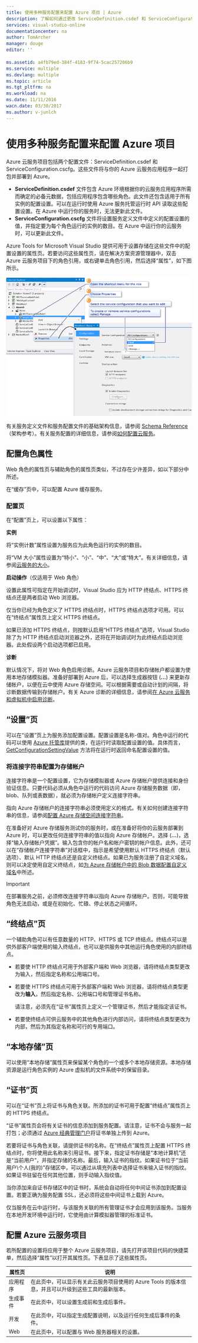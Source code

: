 ```yaml
---
title: 使用多种服务配置来配置 Azure 项目 | Azure
description: 了解如何通过更改 ServiceDefinition.csdef 和 ServiceConfiguration.cscfg 文件来配置 Azure 云服务项目。
services: visual-studio-online
documentationcenter: na
author: TomArcher
manager: douge
editor: ''

ms.assetid: a4fb79ed-384f-4183-9f74-5cac257206b9
ms.service: multiple
ms.devlang: multiple
ms.topic: article
ms.tgt_pltfrm: na
ms.workload: na
ms.date: 11/11/2016
wacn.date: 03/30/2017
ms.author: v-junlch
---
```


# 使用多种服务配置来配置 Azure 项目
Azure 云服务项目包括两个配置文件：ServiceDefinition.csdef 和 ServiceConfiguration.cscfg。这些文件将与你的 Azure 云服务应用程序一起打包并部署到 Azure。

- **ServiceDefinition.csdef** 文件包含 Azure 环境根据你的云服务应用程序所需而确定的必备元数据，包括应用程序包含哪些角色。此文件还包含适用于所有实例的配置设置。可以在运行时使用 Azure 服务托管运行时 API 读取这些配置设置。在 Azure 中运行你的服务时，无法更新此文件。
- **ServiceConfiguration.cscfg** 文件将设置服务定义文件中定义的配置设置的值，并指定要为每个角色运行的实例的数目。在 Azure 中运行你的云服务时，可以更新此文件。

Azure Tools for Microsoft Visual Studio 提供可用于设置存储在这些文件中的配置设置的属性页。若要访问这些属性页，请在解决方案资源管理器中，双击 Azure 云服务项目下的角色引用，或右键单击角色引用，然后选择“属性”，如下图所示。

![VS\_Solution\_Explorer\_Roles\_Properties](./media/vs-azure-tools-multiple-services-project-configurations/IC784076.png)

有关服务定义文件和服务配置文件的基础架构信息，请参阅 [Schema Reference](https://msdn.microsoft.com/zh-cn/library/azure/dd179398.aspx)（架构参考）。有关服务配置的详细信息，请参阅[如何配置云服务](./cloud-services/cloud-services-how-to-configure.md)。

## 配置角色属性
Web 角色的属性页与辅助角色的属性页类似，不过存在少许差异，如以下部分中所述。

在“缓存”页中，可以配置 Azure 缓存服务。

### 配置页
在“配置”页上，可以设置以下属性：

**实例**

将“实例计数”属性设置为服务应为此角色运行的实例的数目。

将“VM 大小”属性设置为“特小”、“小”、“中”、“大”或“特大”。有关详细信息，请参阅[云服务的大小](./cloud-services/cloud-services-sizes-specs.md)。

**启动操作**（仅适用于 Web 角色）

设置此属性可指定在开始调试时，Visual Studio 应为 HTTP 终结点、HTTPS 终结点还是两者启动 Web 浏览器。

仅当你已经为角色定义了 HTTPS 终结点时，HTTPS 终结点选项才可用。可以在“终结点”属性页上定义 HTTPS 终结点。

如果已添加 HTTPS 终结点，则按默认启用“HTTPS 终结点”选项，Visual Studio 除了为 HTTP 终结点启动浏览器之外，还将在开始调试时为此终结点启动浏览器。此处假设两个启动选项都已启用。

**诊断**

默认情况下，将对 Web 角色启用诊断。Azure 云服务项目和存储帐户都设置为使用本地存储模拟器。准备好部署到 Azure 后，可以选择生成器按钮 (**…**) 来更新存储帐户，以便在云中使用 Azure 存储空间。可以根据需要或自动计划的间隔，将诊断数据传输到存储帐户。有关 Azure 诊断的详细信息，请参阅[在 Azure 云服务和虚拟机中启用诊断](./cloud-services/cloud-services-dotnet-diagnostics.md)。

## “设置”页
可以在“设置”页上为服务添加配置设置。配置设置是名称-值对。角色中运行的代码可以使用 [Azure 托管库](http://go.microsoft.com/fwlink?LinkID=171026)提供的类，在运行时读取配置设置的值。具体而言，[GetConfigurationSettingValue](https://msdn.microsoft.com/zh-cn/library/azure/microsoft.windowsazure.serviceruntime.roleenvironment.getconfigurationsettingvalue.aspx) 方法将在运行时返回命名配置设置的值。

### 将连接字符串配置为存储帐户
连接字符串是一个配置设置，它为存储模拟器或 Azure 存储帐户提供连接和身份验证信息。只要代码必须从角色中运行的代码访问 Azure 存储服务数据（即，blob、队列或表数据），就必须为存储帐户定义连接字符串。

指向 Azure 存储帐户的连接字符串必须使用定义的格式。有关如何创建连接字符串的信息，请参阅[配置 Azure 存储空间连接字符串](./storage/storage-configure-connection-string.md)。

在准备好对 Azure 存储服务测试你的服务时，或在准备好将你的云服务部署到 Azure 时，可以更改任何连接字符串的值以指向 Azure 存储帐户。选择 (**…**)，选择“输入存储帐户凭据”。输入包含你的帐户名和帐户密钥的帐户信息。此外，还可以在“存储帐户连接字符串”对话框中，指示是希望使用默认 HTTPS 终结点（默认选项）、默认 HTTP 终结点还是自定义终结点。如果已为服务注册了自定义域名，则可以决定使用自定义终结点，如[为 Azure 存储帐户中的 Blob 数据配置自定义域名](./storage/storage-custom-domain-name.md)中所述。

> [!IMPORTANT]
在部署服务之前，必须修改连接字符串以指向 Azure 存储帐户。否则，可能导致角色无法启动，或是在初始化、忙碌、停止状态之间循环。
> 
> 

## “终结点”页
一个辅助角色可以有任意数量的 HTTP、HTTPS 或 TCP 终结点。终结点可以是供外部客户端使用的输入终结点，也可以是供服务中其他运行角色使用的内部终结点。

- 若要使 HTTP 终结点可用于外部客户端和 Web 浏览器，请将终结点类型更改为输入，然后指定名称和公用端口号。
- 若要使 HTTPS 终结点可用于外部客户端和 Web 浏览器，请将终结点类型更改为**输入**，然后指定名称、公用端口号和管理证书名称。

    请注意，必须先在“证书”属性页上定义一个管理证书，然后才能指定该证书。
- 若要使终结点可供云服务中的其他角色进行内部访问，请将终结点类型更改为内部，然后为其指定名称和可行的专用端口。

## “本地存储”页
可以使用“本地存储”属性页来保留某个角色的一个或多个本地存储资源。本地存储资源是运行角色实例的 Azure 虚拟机的文件系统中的保留目录。

## “证书”页
可以在“证书”页上将证书与角色关联。所添加的证书可用于配置“终结点”属性页上的 HTTPS 终结点。

“证书”属性页会将有关证书的信息添加到服务配置。请注意，证书不会与服务一起打包；必须通过 [Azure 经典管理门户](https://manage.windowsazure.cn)将证书单独上传到 Azure。

若要将证书与角色关联，请提供证书的名称。在“终结点”属性页上配置 HTTPS 终结点时，你将使用此名称来引用证书。接下来，指定证书存储是“本地计算机”还是“当前用户”，并指定存储的名称。最后，输入证书的指纹。如果证书位于“当前用户\\个人(我的)”存储区中，可以通过从填充列表中选择证书来输入证书的指纹。如果证书驻留在任何其他位置，则手动输入指纹值。

当你添加来自证书存储区中的证书时，系统会自动将任何中间证书添加到配置设置。若要正确为服务配置 SSL，还必须将这些中间证书上载到 Azure。

仅当服务在云中运行时，与该服务关联的所有管理证书才会应用到该服务。当服务在本地开发环境中运行时，它使用由计算模拟器管理的标准证书。

## 配置 Azure 云服务项目
若所配置的设置将应用于整个 Azure 云服务项目，请先打开该项目代码的快捷菜单，然后选择“属性”以打开其属性页。下表显示了这些属性页。

| 属性页 | 说明 |
| --- | --- |
| 应用程序 |在此页中，可以显示有关此云服务项目使用的 Azure Tools 的版本信息，并且可以升级到这些工具的最新版本。 |
| 生成事件 |在此页中，可以设置生成前和生成后事件。 |
| 开发 |在此页中，可以指定生成配置说明，以及运行任何生成后事件的条件。 |
| Web |在此页中，可以配置与 Web 服务器相关的设置。 |

<!---HONumber=Mooncake_0320_2017-->
<!-- Update_Description: wording update -->